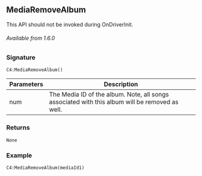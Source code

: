 ## MediaRemoveAlbum

This API should not be invoked during OnDriverInit.

###### Available from 1.6.0


### Signature

`C4:MediaRemoveAlbum() `


| Parameters | Description |
| --- | --- |
| num | The Media ID of the album.  Note, all songs associated with this album will be removed as well. |


### Returns

`None`


### Example

`C4:MediaRemoveAlbum(mediaId1)`